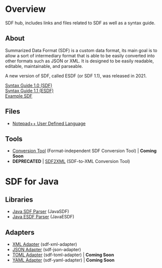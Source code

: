 # Overview
SDF hub, includes links and files related to SDF as well as a syntax guide.

## About
Summarized Data Format (SDF) is a custom data format, its main goal is to allow a sort of intermediary format that is able to be easily converted into other formats such as JSON or XML. It is designed to be easily readable, editable, maintainable, and parseable.<br>

A new version of SDF, called ESDF (or SDF 1.1), was released in 2021.

[Syntax Guide 1.0 (SDF)](https://github.com/Maowcraft/SDF/blob/master/SYNTAX.md)<br>
[Syntax Guide 1.1 (ESDF)](https://github.com/Maowcraft/SDF/blob/master/SYNTAX-ESDF.md)<br>
[Example SDF](https://github.com/Maowcraft/SDF/blob/master/Example.sdf)

## Files
* [Notepad++ User Defined Language](https://github.com/Maowcraft/SDF/blob/master/npp-udl/SDF.xml)

## Tools
* [Conversion Tool](#) (Format-independent SDF Conversion Tool) | **Coming Soon**
* **DEPRECATED** | [SDF2XML](https://github.com/Maowcraft/SDF2XML) (SDF-to-XML Conversion Tool)

# SDF for Java

## Libraries
* [Java SDF Parser](https://github.com/Maowcraft/JavaSDF) (JavaSDF)
* [Java ESDF Parser](https://github.com/Maowcraft/JavaESDF) (JavaESDF)

## Adapters
* [XML Adapter](https://github.com/Maowcraft/sdf-xml-adapter) (sdf-xml-adapter)
* [JSON Adapter](https://github.com/Maowcraft/sdf-json-adapter) (sdf-json-adapter)
* [TOML Adapter](#) (sdf-toml-adapter) | **Coming Soon**
* [YAML Adapter](#) (sdf-yaml-adapter) | **Coming Soon**
